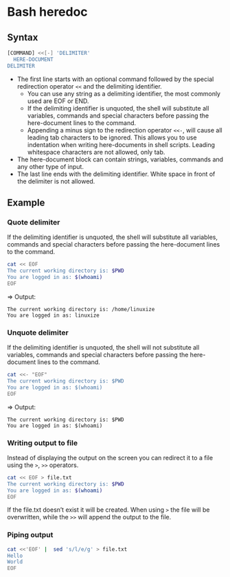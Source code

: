 # Bash heredoc
## Syntax

```sh
[COMMAND] <<[-] 'DELIMITER'
  HERE-DOCUMENT
DELIMITER
```

-   The first line starts with an optional command followed by the special redirection operator `<<` and the delimiting identifier.
    -   You can use any string as a delimiting identifier, the most commonly used are EOF or END.
    -   If the delimiting identifier is unquoted, the shell will substitute all variables, commands and special characters before passing the here-document lines to the command.
    -   Appending a minus sign to the redirection operator `<<-`, will cause all leading tab characters to be ignored. This allows you to use indentation when writing here-documents in shell scripts. Leading whitespace characters are not allowed, only tab.
-   The here-document block can contain strings, variables, commands and any other type of input.
-   The last line ends with the delimiting identifier. White space in front of the delimiter is not allowed.

## Example
### Quote delimiter

 If the delimiting identifier is unquoted, the shell will substitute all variables, commands and special characters before passing the here-document lines to the command.

```sh
cat << EOF
The current working directory is: $PWD
You are logged in as: $(whoami)
EOF
```

=> Output:

```output
The current working directory is: /home/linuxize
You are logged in as: linuxize
```

### Unquote delimiter

 If the delimiting identifier is unquoted, the shell will not  substitute all variables, commands and special characters before passing the here-document lines to the command.

```sh
cat <<- "EOF"
The current working directory is: $PWD
You are logged in as: $(whoami)
EOF
```

=> Output: 
```output
The current working directory is: $PWD
You are logged in as: $(whoami)
```

### Writing output to file

Instead of displaying the output on the screen you can redirect it to a file using the `>`, `>>` operators.

```sh
cat << EOF > file.txt
The current working directory is: $PWD
You are logged in as: $(whoami)
EOF
```

If the file.txt doesn’t exist it will be created. When using `>` the file will be overwritten, while the `>>` will append the output to the file.

### Piping output

```sh
cat <<'EOF' |  sed 's/l/e/g' > file.txt
Hello
World
EOF
```
